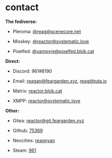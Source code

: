 <link rel="stylesheet" href="https://cdn.jsdelivr.net/npm/fork-awesome@1.1.7/css/fork-awesome.min.css" integrity="sha256-gsmEoJAws/Kd3CjuOQzLie5Q3yshhvmo7YNtBG7aaEY=" crossorigin="anonymous">

# contact

**The fediverse:**

* <i class="fa fa-pleroma fa-lg"> </i> Pleroma: [@reag@scenecore.net](https://scenecore.net/reag)

* <i class="fa fa-activitypub fa-lg"> </i> Misskey: [@reactor@systematic.love](https://systematic.love/@reactor)

* <i class="fa fa-pixelfed fa-lg"> </i> Pixelfed: [@vampyre@pixelfed.blob.cat](https://pixelfed.blob.cat/vampyre)

**Direct:**

* <i class="fa fa-discord fa-lg"> </i> Discord: 961#8190

* <i class="fa fa-envelope fa-lg"> </i> Email: [reagan@feargarden.xyz](mailto:reagan@feargarden.xyz), [reag@tuta.io](mailto:reag@tuta.io)

* <i class="fa fa-matrix fa-lg"> </i> Matrix: [reactor:blob.cat](https://matrix.to/#/@reactor:blob.cat)

* <i class="fa fa-xmpp fa-lg"> </i> XMPP: [reactor@systematic.love](xmpp:reactor@systematic.love)

**Other:**

* <i class="fa fa-gitea fa-lg"> </i> Gitea: [reactor@git.feargarden.xyz](https://git.feargarden.xyz/reactor)

* <i class="fa fa-github fa-lg"> </i> Github: [75369](https://github.com/75369)

* <i class="fa fa-globe-w fa-lg"> </i> Neocities: [reagnyan](https://neocities.org/site/reagnyan)

* <i class="fa fa-steam fa-lg"> </i> Steam: [961](https://steamcommunity.com/id/arisugawadice)
